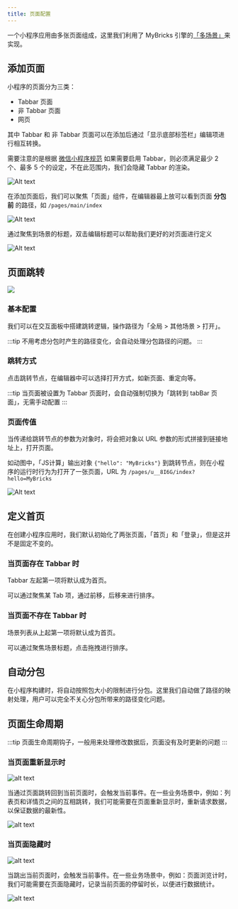 ```yaml
---
title: 页面配置
---
```


一个小程序应用由多张页面组成，这里我们利用了 MyBricks 引擎的[「多场景」](/docs/getstarted/user-interface/#%E5%A4%9A%E7%94%BB%E5%B8%83%E5%9C%BA%E6%99%AF)来实现。


## 添加页面

小程序的页面分为三类：

- Tabbar 页面
- 非 Tabbar 页面
- 网页

其中 Tabbar 和 非 Tabbar 页面可以在添加后通过「显示底部标签栏」编辑项进行相互转换。

需要注意的是根据 [微信小程序规范](https://developers.weixin.qq.com/miniprogram/dev/reference/configuration/app.html#tabBar) 如果需要启用 Tabbar，则必须满足最少 2 个、最多 5 个的设定，不在此范围内，我们会隐藏 Tabbar 的渲染。

![Alt text](img/image-1.png)

在添加页面后，我们可以聚焦「页面」组件，在编辑器最上放可以看到页面 **分包前** 的路径，如 `/pages/main/index`

![Alt text](img/image.png)

通过聚焦到场景的标题，双击编辑标题可以帮助我们更好的对页面进行定义

![Alt text](img/image-2.png)


## 页面跳转


![](img/navigateTo.gif)

### 基本配置

我们可以在交互面板中搭建跳转逻辑，操作路径为「全局 > 其他场景 > 打开」。

:::tip
不用考虑分包时产生的路径变化，会自动处理分包路径的问题。
:::

### 跳转方式

点击跳转节点，在编辑器中可以选择打开方式，如新页面、重定向等。

:::tip
当页面被设置为 Tabbar 页面时，会自动强制切换为「跳转到 tabBar 页面」，无需手动配置
:::

### 页面传值

当传递给跳转节点的参数为对象时，将会把对象以 URL 参数的形式拼接到链接地址上，打开页面。

如动图中，「JS计算」输出对象 `{"hello": "MyBricks"}` 到跳转节点，则在小程序的运行时行为为打开了一张页面，URL 为 `/pages/u__8I6G/index?hello=MyBricks`

![Alt text](img/image-3.png)


## 定义首页

在创建小程序应用时，我们默认初始化了两张页面，「首页」和「登录」，但是这并不是固定不变的。

### 当页面存在 Tabbar 时

Tabbar 左起第一项将默认成为首页。

可以通过聚焦某 Tab 项，通过前移，后移来进行排序。

### 当页面不存在 Tabbar 时

场景列表从上起第一项将默认成为首页。

可以通过聚焦场景标题，点击拖拽进行排序。


## 自动分包

在小程序构建时，将自动按照包大小的限制进行分包。这里我们自动做了路径的映射处理，用户可以完全不关心分包所带来的路径变化问题。

## 页面生命周期
:::tip
页面生命周期钩子，一般用来处理修改数据后，页面没有及时更新的问题
:::
### 当页面重新显示时

![alt text](img/image-4.png)  

当通过页面跳转回到当前页面时，会触发当前事件。在一些业务场景中，例如：列表页和详情页之间的互相跳转，我们可能需要在页面重新显示时，重新请求数据，以保证数据的最新性。  

![alt text](img/image-7.png)

### 当页面隐藏时

![alt text](img/image-6.png)

当跳出当前页面时，会触发当前事件。在一些业务场景中，例如：页面浏览计时，我们可能需要在页面隐藏时，记录当前页面的停留时长，以便进行数据统计。

![alt text](img/image-8.png)
